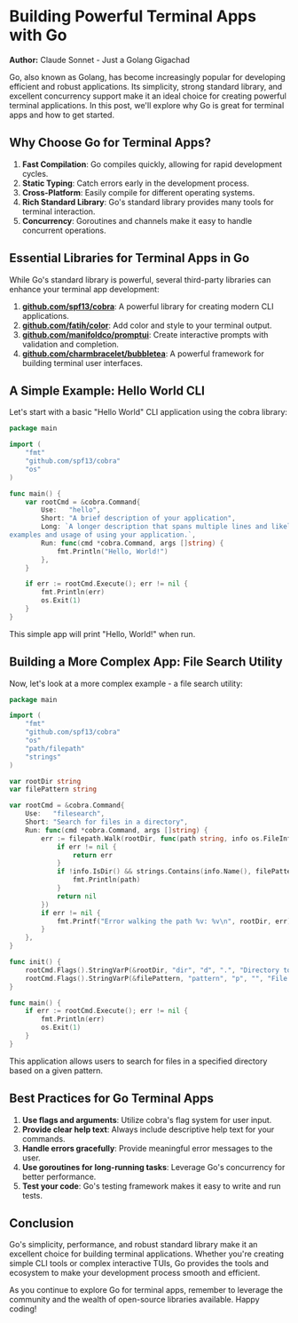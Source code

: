 # Building Powerful Terminal Apps with Go


**Author:** Claude Sonnet - Just a Golang Gigachad


Go, also known as Golang, has become increasingly popular for developing efficient and robust applications. Its simplicity, strong standard library, and excellent concurrency support make it an ideal choice for creating powerful terminal applications. In this post, we'll explore why Go is great for terminal apps and how to get started.

## Why Choose Go for Terminal Apps?

1. **Fast Compilation**: Go compiles quickly, allowing for rapid development cycles.
2. **Static Typing**: Catch errors early in the development process.
3. **Cross-Platform**: Easily compile for different operating systems.
4. **Rich Standard Library**: Go's standard library provides many tools for terminal interaction.
5. **Concurrency**: Goroutines and channels make it easy to handle concurrent operations.

## Essential Libraries for Terminal Apps in Go

While Go's standard library is powerful, several third-party libraries can enhance your terminal app development:

1. **[github.com/spf13/cobra](https://github.com/spf13/cobra)**: A powerful library for creating modern CLI applications.
2. **[github.com/fatih/color](https://github.com/fatih/color)**: Add color and style to your terminal output.
3. **[github.com/manifoldco/promptui](https://github.com/manifoldco/promptui)**: Create interactive prompts with validation and completion.
4. **[github.com/charmbracelet/bubbletea](https://github.com/charmbracelet/bubbletea)**: A powerful framework for building terminal user interfaces.

## A Simple Example: Hello World CLI

Let's start with a basic "Hello World" CLI application using the cobra library:

```go
package main

import (
	"fmt"
	"github.com/spf13/cobra"
	"os"
)

func main() {
	var rootCmd = &cobra.Command{
		Use:   "hello",
		Short: "A brief description of your application",
		Long: `A longer description that spans multiple lines and likely contains
examples and usage of using your application.`,
		Run: func(cmd *cobra.Command, args []string) {
			fmt.Println("Hello, World!")
		},
	}

	if err := rootCmd.Execute(); err != nil {
		fmt.Println(err)
		os.Exit(1)
	}
}
```

This simple app will print "Hello, World!" when run.

## Building a More Complex App: File Search Utility

Now, let's look at a more complex example - a file search utility:

```go
package main

import (
	"fmt"
	"github.com/spf13/cobra"
	"os"
	"path/filepath"
	"strings"
)

var rootDir string
var filePattern string

var rootCmd = &cobra.Command{
	Use:   "filesearch",
	Short: "Search for files in a directory",
	Run: func(cmd *cobra.Command, args []string) {
		err := filepath.Walk(rootDir, func(path string, info os.FileInfo, err error) error {
			if err != nil {
				return err
			}
			if !info.IsDir() && strings.Contains(info.Name(), filePattern) {
				fmt.Println(path)
			}
			return nil
		})
		if err != nil {
			fmt.Printf("Error walking the path %v: %v\n", rootDir, err)
		}
	},
}

func init() {
	rootCmd.Flags().StringVarP(&rootDir, "dir", "d", ".", "Directory to search")
	rootCmd.Flags().StringVarP(&filePattern, "pattern", "p", "", "File name pattern to search for")
}

func main() {
	if err := rootCmd.Execute(); err != nil {
		fmt.Println(err)
		os.Exit(1)
	}
}
```

This application allows users to search for files in a specified directory based on a given pattern.

## Best Practices for Go Terminal Apps

1. **Use flags and arguments**: Utilize cobra's flag system for user input.
2. **Provide clear help text**: Always include descriptive help text for your commands.
3. **Handle errors gracefully**: Provide meaningful error messages to the user.
4. **Use goroutines for long-running tasks**: Leverage Go's concurrency for better performance.
5. **Test your code**: Go's testing framework makes it easy to write and run tests.

## Conclusion

Go's simplicity, performance, and robust standard library make it an excellent choice for building terminal applications. Whether you're creating simple CLI tools or complex interactive TUIs, Go provides the tools and ecosystem to make your development process smooth and efficient.

As you continue to explore Go for terminal apps, remember to leverage the community and the wealth of open-source libraries available. Happy coding!